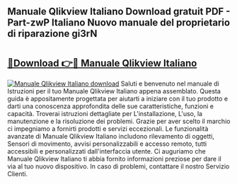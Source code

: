 ## Manuale Qlikview Italiano Download gratuit PDF - Part-zwP Italiano Nuovo manuale del proprietario di riparazione gi3rN

# <h2><a href="http://dfadfi.blite.top/?on=Manuale+Qlikview+Italiano">🔗Download 👉🔴 Manuale Qlikview Italiano</a></h2>

[![Manuale Qlikview Italiano download](https://i.imgur.com/lujVjoI.png)](http://dfadfi.blite.top/?on=Manuale+Qlikview+Italiano)
Saluti e benvenuto nel manuale di Istruzioni per il tuo Manuale Qlikview Italiano appena assemblato. Questa guida è appositamente progettata per aiutarti a iniziare con il tuo prodotto e darti una conoscenza approfondita delle sue caratteristiche, funzioni e capacità. Troverai istruzioni dettagliate per L'installazione, L'uso, la manutenzione e la risoluzione dei problemi. Grazie per aver scelto il marchio ci impegniamo a fornirti prodotti e servizi eccezionali. Le funzionalità avanzate di Manuale Qlikview Italiano includono rilevamento di oggetti, Sensori di movimento, avvisi personalizzabili e accesso remoto, tutti accessibili e personalizzati dall'interfaccia utente. Ci auguriamo che Manuale Qlikview Italiano ti abbia fornito informazioni preziose per dare il via al tuo nuovo dispositivo. In caso di problemi, contattare il nostro Servizio Clienti.
